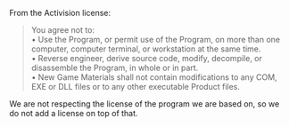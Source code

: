 From the Activision license:

> You agree not to:  
•	Use the Program, or permit use of the Program, on more than one computer, computer terminal, or workstation at the same time.  
•	Reverse engineer, derive source code, modify, decompile, or disassemble the Program, in whole or in part.  
•	New Game Materials shall not contain modifications to any COM, EXE or DLL files or to any other executable Product files.

We are not respecting the license of the program we are based on, so we do not add a license on top of that.

